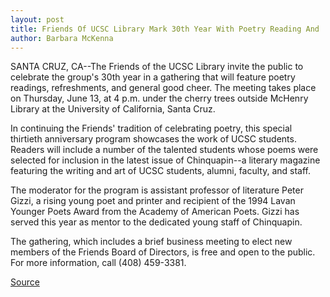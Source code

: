 ```yaml
---
layout: post
title: Friends Of UCSC Library Mark 30th Year With Poetry Reading And  Reception
author: Barbara McKenna
---
```


SANTA CRUZ, CA--The Friends of the UCSC Library invite the public  to celebrate the group's 30th year in a gathering that will feature  poetry readings, refreshments, and general good cheer. The meeting  takes place on Thursday, June 13, at 4 p.m. under the cherry trees  outside McHenry Library at the University of California, Santa Cruz.

In continuing the Friends' tradition of celebrating poetry, this  special thirtieth anniversary program showcases the work of UCSC  students. Readers will include a number of the talented students  whose poems were selected for inclusion in the latest issue of  Chinquapin--a literary magazine featuring the writing and art of  UCSC students, alumni, faculty, and staff.

The moderator for the program is assistant professor of  literature Peter Gizzi, a rising young poet and printer and recipient  of the 1994 Lavan Younger Poets Award from the Academy of  American Poets. Gizzi has served this year as mentor to the  dedicated young staff of Chinquapin.

The gathering, which includes a brief business meeting to  elect new members of the Friends Board of Directors, is free and  open to the public. For more information, call (408) 459-3381.

[Source](http://www1.ucsc.edu/news_events/press_releases/archive/95-96/06-96/060496-Library_friends_ann.html "Permalink to 060496-Library_friends_ann")
